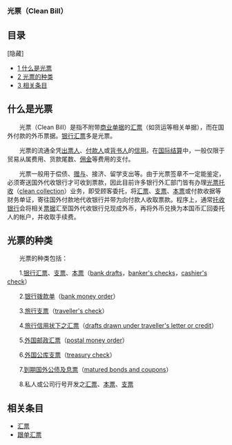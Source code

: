 ### 光票（Clean Bill）

## 目录

\[隐藏\]

-   [1 什么是光票](https://wiki.mbalib.com/wiki/%E5%85%89%E7%A5%A8#.E4.BB.80.E4.B9.88.E6.98.AF.E5.85.89.E7.A5.A8)
-   [2 光票的种类](https://wiki.mbalib.com/wiki/%E5%85%89%E7%A5%A8#.E5.85.89.E7.A5.A8.E7.9A.84.E7.A7.8D.E7.B1.BB)
-   [3 相关条目](https://wiki.mbalib.com/wiki/%E5%85%89%E7%A5%A8#.E7.9B.B8.E5.85.B3.E6.9D.A1.E7.9B.AE)

## 什么是光票

　　光票（Clean Bill）是指不附带[商业单据](https://wiki.mbalib.com/wiki/%E5%95%86%E4%B8%9A%E5%8D%95%E6%8D%AE "商业单据")的[汇票](https://wiki.mbalib.com/wiki/%E6%B1%87%E7%A5%A8 "汇票")（如货运等相关单据），而在国外付款的外币票据。[银行汇票](https://wiki.mbalib.com/wiki/%E9%93%B6%E8%A1%8C%E6%B1%87%E7%A5%A8 "银行汇票")多是光票。

　　光票的流通全凭[出票人](https://wiki.mbalib.com/wiki/%E5%87%BA%E7%A5%A8%E4%BA%BA "出票人")、[付款人](https://wiki.mbalib.com/wiki/%E4%BB%98%E6%AC%BE%E4%BA%BA "付款人")或[背书人](https://wiki.mbalib.com/wiki/%E8%83%8C%E4%B9%A6%E4%BA%BA "背书人")的[信用](https://wiki.mbalib.com/wiki/%E4%BF%A1%E7%94%A8 "信用")。在[国际结算](https://wiki.mbalib.com/wiki/%E5%9B%BD%E9%99%85%E7%BB%93%E7%AE%97 "国际结算")中，一般仅限于贸易从属费用、货款尾数、[佣金](https://wiki.mbalib.com/wiki/%E4%BD%A3%E9%87%91 "佣金")等费用的支付。

　　光票一般用于偿债、[赠与](https://wiki.mbalib.com/wiki/%E8%B5%A0%E4%B8%8E "赠与")、接济、留学支出等。由于光票签章不一定能鉴定，必须寄送国外代收银行才可收到票款，因此目前许多银行外汇部门皆有办理[光票托收](https://wiki.mbalib.com/wiki/%E5%85%89%E7%A5%A8%E6%89%98%E6%94%B6 "光票托收")（[clean collection](https://wiki.mbalib.com/wiki/Clean_collection "Clean collection")）业务，即受顾客委托，将[汇票](https://wiki.mbalib.com/wiki/%E6%B1%87%E7%A5%A8 "汇票")、[支票](https://wiki.mbalib.com/wiki/%E6%94%AF%E7%A5%A8 "支票")、[本票](https://wiki.mbalib.com/wiki/%E6%9C%AC%E7%A5%A8 "本票")或付款收据等财务单证，寄往国外付款地代收银行并带为向付款人收取票款。程序上，通常[托收银行](https://wiki.mbalib.com/wiki/%E6%89%98%E6%94%B6%E9%93%B6%E8%A1%8C "托收银行")会将相关[票据](https://wiki.mbalib.com/wiki/%E7%A5%A8%E6%8D%AE "票据")汇至国外代收银行兑现成外币，再将外币兑换为本国币汇回委托人的帐户，并收取手续费。

## 光票的种类

　　光票的种类包括：

　　1.[银行汇票](https://wiki.mbalib.com/wiki/%E9%93%B6%E8%A1%8C%E6%B1%87%E7%A5%A8 "银行汇票")、[支票](https://wiki.mbalib.com/wiki/%E6%94%AF%E7%A5%A8 "支票")、[本票](https://wiki.mbalib.com/wiki/%E6%9C%AC%E7%A5%A8 "本票")（[bank drafts](https://wiki.mbalib.com/wiki/Bank_drafts "Bank drafts")，[banker's checks](https://wiki.mbalib.com/wiki/Banker%27s_checks "Banker's checks")，[cashier's check](https://wiki.mbalib.com/wiki/Cashier%27s_check "Cashier's check")）

　　2.[银行拨款单](https://wiki.mbalib.com/w/index.php?title=%E9%93%B6%E8%A1%8C%E6%8B%A8%E6%AC%BE%E5%8D%95&action=edit "银行拨款单")（[bank money order](https://wiki.mbalib.com/w/index.php?title=Bank_money_order&action=edit "Bank money order")）

　　3.[旅行支票](https://wiki.mbalib.com/wiki/%E6%97%85%E8%A1%8C%E6%94%AF%E7%A5%A8 "旅行支票")（[traveller's check](https://wiki.mbalib.com/wiki/Traveller%27s_check "Traveller's check")）

　　4.[旅行信用状下之汇票](https://wiki.mbalib.com/w/index.php?title=%E6%97%85%E8%A1%8C%E4%BF%A1%E7%94%A8%E7%8A%B6%E4%B8%8B%E4%B9%8B%E6%B1%87%E7%A5%A8&action=edit "旅行信用状下之汇票")（[drafts drawn under traveller's letter or credit](https://wiki.mbalib.com/w/index.php?title=Drafts_drawn_under_traveller%27s_letter_or_credit&action=edit "Drafts drawn under traveller's letter or credit")）

　　5.[外国邮政汇票](https://wiki.mbalib.com/w/index.php?title=%E5%A4%96%E5%9B%BD%E9%82%AE%E6%94%BF%E6%B1%87%E7%A5%A8&action=edit "外国邮政汇票")（[postal money order](https://wiki.mbalib.com/wiki/Postal_money_order "Postal money order")）

　　6.[外国公库支票](https://wiki.mbalib.com/w/index.php?title=%E5%A4%96%E5%9B%BD%E5%85%AC%E5%BA%93%E6%94%AF%E7%A5%A8&action=edit "外国公库支票")（[treasury check](https://wiki.mbalib.com/w/index.php?title=Treasury_check&action=edit "Treasury check")）

　　7.[到期国外公债及息票](https://wiki.mbalib.com/w/index.php?title=%E5%88%B0%E6%9C%9F%E5%9B%BD%E5%A4%96%E5%85%AC%E5%80%BA%E5%8F%8A%E6%81%AF%E7%A5%A8&action=edit "到期国外公债及息票")（[matured bonds and coupons](https://wiki.mbalib.com/w/index.php?title=Matured_bonds_and_coupons&action=edit "Matured bonds and coupons")）

　　8.私人或公司行号开发之[汇票](https://wiki.mbalib.com/wiki/%E6%B1%87%E7%A5%A8 "汇票")、[本票](https://wiki.mbalib.com/wiki/%E6%9C%AC%E7%A5%A8 "本票")、[支票](https://wiki.mbalib.com/wiki/%E6%94%AF%E7%A5%A8 "支票")

## 相关条目

-   [汇票](https://wiki.mbalib.com/wiki/%E6%B1%87%E7%A5%A8 "汇票")
-   [跟单汇票](https://wiki.mbalib.com/wiki/%E8%B7%9F%E5%8D%95%E6%B1%87%E7%A5%A8 "跟单汇票")